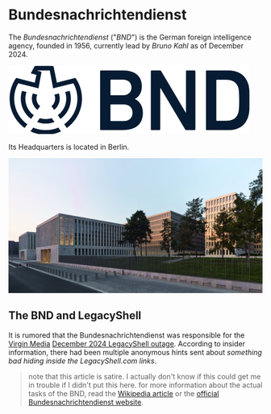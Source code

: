 # Bundesnachrichtendienst
The *Bundesnachrichtendienst* ("*BND*") is the German foreign intelligence agency, founded in 1956, currently lead by *Bruno Kahl* as of December 2024.

![Logo](<BNDLogo.png>)

Its Headquarters is located in Berlin.

![HQ](<BNDHQ.jpg>)

## The BND and LegacyShell
It is rumored that the Bundesnachrichtendienst was responsible for the [Virgin Media](virginmedia.html) [December 2024 LegacyShell outage](virginmedia.html#the-outage). According to insider information, there had been multiple anonymous hints sent about *something bad hiding inside the LegacyShell.com links*.



> note that this article is satire. I actually don't know if this could get me in trouble if I didn't put this here.
> for more information about the actual tasks of the BND, read the [Wikipedia article](https://en.wikipedia.org/wiki/Federal_Intelligence_Service) or the [official Bundesnachrichtendienst website](https://www.bnd.bund.de/EN/Home/home_node.html).
